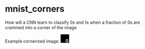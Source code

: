 # mnist_corners
How will a CNN learn to classify 0s and 1s when a fraction of 0s are crammed into a corner of the image

Example cornerized image: 
![alt text](https://github.com/benmuhlmann/mnist_corners/blob/master/img_1.jpg)
